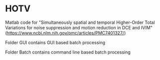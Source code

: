 # HOTV
Matlab code for "Simultaneously spatial and temporal Higher-Order Total Variations for noise suppression and motion reduction in DCE and IVIM"
(https://www.ncbi.nlm.nih.gov/pmc/articles/PMC7401327/)

Folder GUI contains GUI based batch processing

Folder Batch contains command line based batch processing
